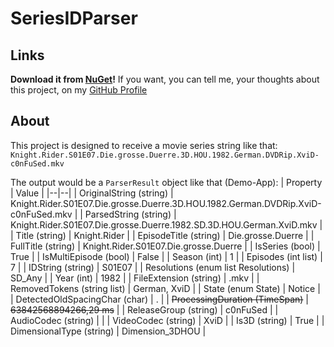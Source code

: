 
SeriesIDParser
===================
 
Links
-----
**Download it from [NuGet](https://www.nuget.org/packages/SeriesIDParser/)!**
If you want, you can tell me, your thoughts about this project, on my [GitHub Profile](https://github.com/stefmde)

About
-----
This project is designed to receive a movie series string like that:
`Knight.Rider.S01E07.Die.grosse.Duerre.3D.HOU.1982.German.DVDRip.XviD-c0nFuSed.mkv`

The output would be a `ParserResult` object like that (Demo-App):
| Property | Value |
|--|--|
| OriginalString (string) | Knight.Rider.S01E07.Die.grosse.Duerre.3D.HOU.1982.German.DVDRip.XviD-c0nFuSed.mkv |
| ParsedString (string) | Knight.Rider.S01E07.Die.grosse.Duerre.1982.SD.3D.HOU.German.XviD.mkv |
| Title (string) | Knight.Rider |
| EpisodeTitle (string) | Die.grosse.Duerre |
| FullTitle (string) | Knight.Rider.S01E07.Die.grosse.Duerre |
| IsSeries (bool) | True |
| IsMultiEpisode (bool) | False |
| Season (int) | 1 |
| Episodes (int list) | 7 |
| IDString (string) | S01E07 |
| Resolutions (enum list Resolutions) | SD_Any |
| Year (int) | 1982 |
| FileExtension (string) | .mkv |
| RemovedTokens (string list) | German, XviD |
| State (enum State) | Notice |
| DetectedOldSpacingChar (char) | . |
| ~~ProcessingDuration (TimeSpan)~~ | ~~63842568894266,29 ms~~ |
| ReleaseGroup (string) | c0nFuSed |
| AudioCodec (string) |  |
| VideoCodec (string) | XviD |
| Is3D (string) | True |
| DimensionalType (string) | Dimension_3DHOU |
